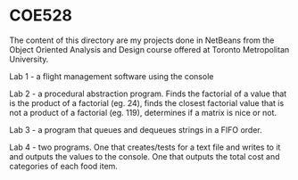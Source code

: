 # COE528
The content of this directory are my projects done in NetBeans from the Object Oriented Analysis and Design course offered at Toronto Metropolitan University.

Lab 1 - a flight management software using the console

Lab 2 - a procedural abstraction program. Finds the factorial of a value that is the product of a factorial (eg. 24), finds the closest factorial value that is not a product of a factorial (eg. 119), determines if a matrix is nice or not.

Lab 3 - a program that queues and dequeues strings in a FIFO order.

Lab 4 - two programs. One that creates/tests for a text file and writes to it and outputs the values to the console. One that outputs the total cost and categories of each food item.

